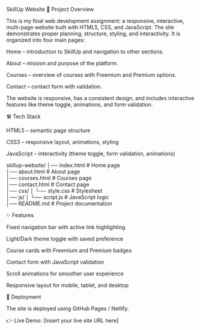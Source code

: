 SkillUp Website
📌 Project Overview

This is my final web development assignment: a responsive, interactive, multi-page website built with HTML5, CSS, and JavaScript. The site demonstrates proper planning, structure, styling, and interactivity. It is organized into four main pages:

Home – introduction to SkillUp and navigation to other sections.

About – mission and purpose of the platform.

Courses – overview of courses with Freemium and Premium options.

Contact – contact form with validation.

The website is responsive, has a consistent design, and includes interactive features like theme toggle, animations, and form validation.

🛠️ Tech Stack

HTML5 – semantic page structure

CSS3 – responsive layout, animations, styling

JavaScript – interactivity (theme toggle, form validation, animations)

skillup-website/
│── index.html        # Home page  
│── about.html        # About page  
│── courses.html      # Courses page  
│── contact.html      # Contact page  
│── css/
│    └── style.css    # Stylesheet  
│── js/
│    └── script.js    # JavaScript logic  
│── README.md         # Project documentation  

✨ Features

Fixed navigation bar with active link highlighting

Light/Dark theme toggle with saved preference

Course cards with Freemium and Premium badges

Contact form with JavaScript validation

Scroll animations for smoother user experience

Responsive layout for mobile, tablet, and desktop

🚀 Deployment

The site is deployed using GitHub Pages / Netlify.

👉 Live Demo: [Insert your live site URL here]
